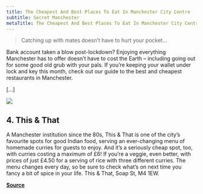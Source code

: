 ```yaml
---
title: The Cheapest And Best Places To Eat In Manchester City Centre
subtitle: Secret Manchester
metaTitle: The Cheapest And Best Places To Eat In Manchester City Centre
---
```


> Catching up with mates doesn’t have to hurt your pocket…

Bank account taken a blow post-lockdown? Enjoying everything Manchester has to offer doesn’t have to cost the Earth – including going out for some good old grub with your pals. If you’re keeping your wallet under lock and key this month, check out our guide to the best and cheapest restaurants in Manchester.

[...]

![](https://offloadmedia.feverup.com/secretmanchester.com/wp-content/uploads/2020/04/17094416/this-and-taht.png)

## 4. This & That

A Manchester institution since the 80s, This & That is one of the city’s favourite spots for good Indian food, serving an ever-changing menu of homemade curries for guests to enjoy. And it’s a seriously cheap spot, too, with curries costing a maximum of £6! If you’re a veggie, even better, with prices of just £4.50 for a serving of rice with three different curries. The menu changes every day, so be sure to check what’s on next time you fancy a bit of spice in your life. This & That, Soap St, M4 1EW.


**[Source](https://secretmanchester.com/cheapest-restaurants-in-manchester/)**
